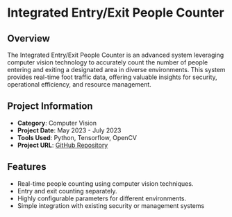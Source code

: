 # Integrated Entry/Exit People Counter

## Overview
The Integrated Entry/Exit People Counter is an advanced system leveraging computer vision technology to accurately count the number of people entering and exiting a designated area in diverse environments. This system provides real-time foot traffic data, offering valuable insights for security, operational efficiency, and resource management.

## Project Information
- **Category**: Computer Vision
- **Project Date**: May 2023 - July 2023
- **Tools Used**: Python, Tensorflow, OpenCV
- **Project URL**: [GitHub Repository](https://github.com/esdhanush/people-counter)

## Features
- Real-time people counting using computer vision techniques.
- Entry and exit counting separately.
- Highly configurable parameters for different environments.
- Simple integration with existing security or management systems
